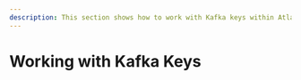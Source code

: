 ```yaml
---
description: This section shows how to work with Kafka keys within Atlas Stream Processing
---
```


# Working with Kafka Keys

